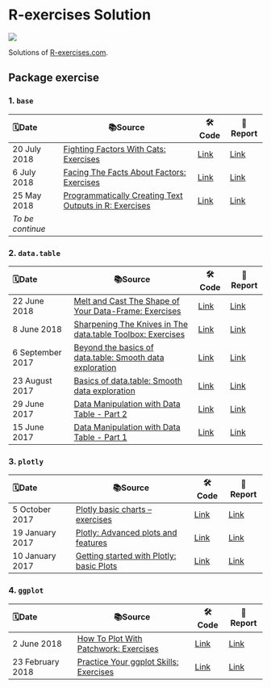 # R-exercises Solution
![](https://www.r-exercises.com/wnw-images/wp-content/uploads/2015/10/R-exercises-logo22.pngmin.png)

Solutions of [R-exercises.com](https://www.r-exercises.com/).

## Package exercise
### 1. `base`

| 🗓️Date            | 📚Source                                                      | 🛠️Code                                                        | 📝Report                                                      |
| :--------------- | ------------------------------------------------------------ | ------------------------------------------------------------ | ------------------------------------------------------------ |
| 20 July 2018     | [Fighting Factors With Cats: Exercises](https://www.r-exercises.com/2018/07/20/fighting-factors-with-cats-exercises/) | [Link](https://github.com/swsoyee/r-exercises/blob/master/Fighting%20Factors%20With%20Cats%20Exercises.Rmd) | [Link](https://github.com/swsoyee/r-exercises/blob/master/Fighting_Factors_With_Cats_Exercises.md) |
| 6 July 2018      | [Facing The Facts About Factors: Exercises](https://www.r-exercises.com/2018/07/06/facing-the-facts-about-factors-exercises/) | [Link](https://github.com/swsoyee/r-exercises/blob/master/Facing%20The%20Facts%20About%20Factors%20Exercises.Rmd) | [Link](https://github.com/swsoyee/r-exercises/blob/master/Facing_The_Facts_About_Factors_Exercises.md) |
| 25 May 2018      | [Programmatically Creating Text Outputs in R: Exercises](https://www.r-exercises.com/2018/05/25/programmatically-creating-text-output-in-r-exercises/) | [Link](https://github.com/swsoyee/r-exercises/blob/master/Programmatically%20Creating%20Text%20Outputs%20in%20R%20Exercises.Rmd) | [Link](https://github.com/swsoyee/r-exercises/blob/master/Programmatically_Creating_Text_Outputs_in_R_Exercises.md) |
| *To be continue* |                                                              |                                                              |                                                              |



### 2. `data.table`

| 🗓️Date            | 📚Source                                                      | 🛠️Code                                                        | 📝Report                                                      |
| :--------------- | ------------------------------------------------------------ | ------------------------------------------------------------ | ------------------------------------------------------------ |
| 22 June 2018     | [Melt and Cast The Shape of Your Data-Frame: Exercises](https://www.r-exercises.com/2018/06/22/melt-and-cast-the-shape-of-your-data-frame-exercises/) | [Link](https://github.com/swsoyee/r-exercises/blob/master/Melt%20and%20Cast%20The%20Shape%20of%20Your%20Data-Frame%20Exercises.Rmd) | [Link](https://github.com/swsoyee/r-exercises/blob/master/Melt_and_Cast_The_Shape_of_Your_Data-Frame_Exercises.md) |
| 8 June 2018      | [Sharpening The Knives in The data.table Toolbox: Exercises](https://www.r-exercises.com/2018/06/08/sharpening-the-knives-in-the-data-table-toolbox-exercises/) | [Link](https://github.com/swsoyee/r-exercises/blob/master/Sharpening%20The%20Knives%20in%20The%20data.table%20Toolbox%20Exercises.Rmd) | [Link](https://github.com/swsoyee/r-exercises/blob/master/Sharpening_The_Knives_in_The_data.table_Toolbox_Exercises.md) |
| 6 September 2017 | [Beyond the basics of data.table: Smooth data exploration](https://www.r-exercises.com/2017/09/06/beyond-the-basics-of-data-table-smooth-data-exploration/) | [Link](https://github.com/swsoyee/r-exercises/blob/master/Beyond%20the%20basics%20of%20data.table%20Smooth%20data%20exploration.Rmd) | [Link](https://github.com/swsoyee/r-exercises/blob/master/Beyond_the_basics_of_data.table_Smooth_data_exploration.md) |
| 23 August 2017   | [Basics of data.table: Smooth data exploration](https://www.r-exercises.com/2017/08/23/basics-of-data-table-smooth-data-exploration/) | [Link](https://github.com/swsoyee/r-exercises/blob/master/Basics%20of%20data.table%20Smooth%20data%20exploration.Rmd) | [Link](https://github.com/swsoyee/r-exercises/blob/master/Basics_of_data.table_Smooth_data_exploration.md) |
| 29 June 2017     | [Data Manipulation with Data Table - Part 2](https://www.r-exercises.com/2017/06/29/data-manipulation-with-data-table-part-2/) | [Link](https://github.com/swsoyee/r-exercises/blob/master/Data%20Manipulation%20with%20Data%20Table%20-%20Part%202.Rmd) | [Link](https://github.com/swsoyee/r-exercises/blob/master/Data_Manipulation_with_Data_Table_-_Part_2.md) |
| 15 June 2017     | [Data Manipulation with Data Table - Part 1](https://www.r-exercises.com/2017/06/15/data-manipulation-with-data-table-part-1/) | [Link](https://github.com/swsoyee/r-exercises/blob/master/Data%20Manipulation%20with%20Data%20Table%20-%20Part%201.Rmd) | [Link](https://github.com/swsoyee/r-exercises/blob/master/Data_Manipulation_with_Data_Table_-_Part_1.md) |



### 3. `plotly`

| 🗓️Date           | 📚Source                                                      | 🛠️Code                                                        | 📝Report                                                      |
| :-------------- | ------------------------------------------------------------ | ------------------------------------------------------------ | ------------------------------------------------------------ |
| 5 October 2017  | [Plotly basic charts – exercises](https://www.r-exercises.com/2017/10/05/plotly-basic-charts-exercises/) | [Link](https://github.com/swsoyee/r-exercises/blob/master/Plotly%20basic%20charts%20exercises.Rmd) | [Link](https://github.com/swsoyee/r-exercises/blob/master/Plotly_basic_charts_exercises.md) |
| 19 January 2017 | [Plotly: Advanced plots and features](https://www.r-exercises.com/2017/01/19/plotly-advanced-plots-and-features/) | [Link](https://github.com/swsoyee/r-exercises/blob/master/Plotly%20Advanced%20plots%20and%20features.Rmd) | [Link](https://github.com/swsoyee/r-exercises/blob/master/Plotly_Advanced_plots_and_features.md) |
| 10 January 2017 | [Getting started with Plotly: basic Plots](https://www.r-exercises.com/2017/01/10/getting-started-with-plotly-basic-plots/) | [Link](https://github.com/swsoyee/r-exercises/blob/master/Getting%20started%20with%20Plotly%20basic%20Plots.Rmd) | [Link](https://github.com/swsoyee/r-exercises/blob/master/Getting_started_with_Plotly_basic_Plots.md) |



### 4. `ggplot`

| 🗓️Date            | 📚Source                                                      | 🛠️Code                                                        | 📝Report                                                      |
| :--------------- | ------------------------------------------------------------ | ------------------------------------------------------------ | ------------------------------------------------------------ |
| 2 June 2018      | [How To Plot With Patchwork: Exercises](https://www.r-exercises.com/2018/06/02/how-to-plot-with-patchwork-exercises/) | [Link](https://github.com/swsoyee/r-exercises/blob/master/How%20To%20Plot%20With%20Patchwork%20Exercises.Rmd) | [Link](https://github.com/swsoyee/r-exercises/blob/master/How_To_Plot_With_Patchwork_Exercises.md) |
| 23 February 2018 | [Practice Your ggplot Skills: Exercises](https://www.r-exercises.com/2018/02/23/practice-you-ggplot-skills-exercises/) | [Link](https://github.com/swsoyee/r-exercises/blob/master/Practice%20Your%20ggplot%20Skills%20Exercises.Rmd) | [Link](https://github.com/swsoyee/r-exercises/blob/master/Practice_Your_ggplot_Skills_Exercises.md) |

